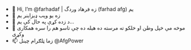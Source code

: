 - 👋 Hi, I’m @farhadaf | زه فرهاد وردگ (farhad afg) یم
- 👀 زه یو وېب ډیزاینر یم 
- 🌱 د زده کړې په حال کې یم...
- 💞️ موخه مې خپل وطن او خلکو ته مرسته ده هیله ده چې تاسو هم را سره همکاری وکړی
- 📫 زما ټلګرام چینل @AfgPower 

<!---
farhadaf/farhadaf is a ✨ special ✨ repository because its `README.md` (this file) appears on your GitHub profile.
You can click the Preview link to take a look at your changes.
--->

